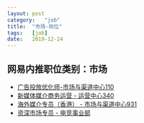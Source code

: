```yaml
---
layout:	post
category:	"job"
title:	"市场-岗位"
tags:	[job]
date:	2019-12-24
---
```

## 网易内推职位类别：市场
- [广告投放优化师-市场与渠道中心110](http://mobile.bole.netease.com/bole/boleDetail?id=16480&employeeId=346f03c3cda5f04c&key=all)
- [新媒体媒介商务运营 - 运营中心340](http://mobile.bole.netease.com/bole/boleDetail?id=18491&employeeId=346f03c3cda5f04c&key=all)
- [海外媒介专员（香港） - 市场与渠道中心931](http://mobile.bole.netease.com/bole/boleDetail?id=16853&employeeId=346f03c3cda5f04c&key=all)
- [资深市场专员 - 电竞事业部](http://mobile.bole.netease.com/bole/boleDetail?id=18268&employeeId=346f03c3cda5f04c&key=all)
